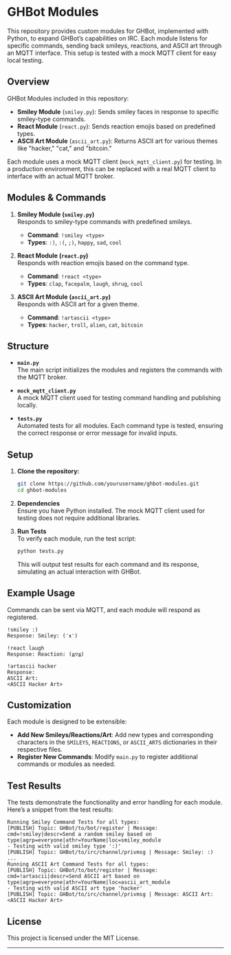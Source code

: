 # GHBot Modules

This repository provides custom modules for GHBot, implemented with Python, to expand GHBot’s capabilities on IRC. Each module listens for specific commands, sending back smileys, reactions, and ASCII art through an MQTT interface. This setup is tested with a mock MQTT client for easy local testing.

## Overview

GHBot Modules included in this repository:
- **Smiley Module** (`smiley.py`): Sends smiley faces in response to specific smiley-type commands.
- **React Module** (`react.py`): Sends reaction emojis based on predefined types.
- **ASCII Art Module** (`ascii_art.py`): Returns ASCII art for various themes like "hacker," "cat," and "bitcoin."

Each module uses a mock MQTT client (`mock_mqtt_client.py`) for testing. In a production environment, this can be replaced with a real MQTT client to interface with an actual MQTT broker.

## Modules & Commands

1. **Smiley Module (`smiley.py`)**  
   Responds to smiley-type commands with predefined smileys.
   - **Command**: `!smiley <type>`
   - **Types**: `:)`, `:(`, `;)`, `happy`, `sad`, `cool`

2. **React Module (`react.py`)**  
   Responds with reaction emojis based on the command type.
   - **Command**: `!react <type>`
   - **Types**: `clap`, `facepalm`, `laugh`, `shrug`, `cool`

3. **ASCII Art Module (`ascii_art.py`)**  
   Responds with ASCII art for a given theme.
   - **Command**: `!artascii <type>`
   - **Types**: `hacker`, `troll`, `alien`, `cat`, `bitcoin`

## Structure

- **`main.py`**  
  The main script initializes the modules and registers the commands with the MQTT broker.

- **`mock_mqtt_client.py`**  
  A mock MQTT client used for testing command handling and publishing locally.

- **`tests.py`**  
  Automated tests for all modules. Each command type is tested, ensuring the correct response or error message for invalid inputs.

## Setup

1. **Clone the repository:**
   ```bash
   git clone https://github.com/yourusername/ghbot-modules.git
   cd ghbot-modules
   ```

2. **Dependencies**  
   Ensure you have Python installed. The mock MQTT client used for testing does not require additional libraries.

3. **Run Tests**  
   To verify each module, run the test script:
   ```bash
   python tests.py
   ```
   This will output test results for each command and its response, simulating an actual interaction with GHBot.

## Example Usage

Commands can be sent via MQTT, and each module will respond as registered.

```plaintext
!smiley :)
Response: Smiley: (ᵔᴥᵔ)

!react laugh
Response: Reaction: (≧▽≦)

!artascii hacker
Response:
ASCII Art:
<ASCII Hacker Art>
```

## Customization

Each module is designed to be extensible:
- **Add New Smileys/Reactions/Art**: Add new types and corresponding characters in the `SMILEYS`, `REACTIONS`, or `ASCII_ARTS` dictionaries in their respective files.
- **Register New Commands**: Modify `main.py` to register additional commands or modules as needed.

## Test Results

The tests demonstrate the functionality and error handling for each module. Here’s a snippet from the test results:

```plaintext
Running Smiley Command Tests for all types:
[PUBLISH] Topic: GHBot/to/bot/register | Message: cmd=!smiley|descr=Send a random smiley based on type|agrp=everyone|athr=YourName|loc=smiley_module
- Testing with valid smiley type ':)'
[PUBLISH] Topic: GHBot/to/irc/channel/privmsg | Message: Smiley: :)
...
Running ASCII Art Command Tests for all types:
[PUBLISH] Topic: GHBot/to/bot/register | Message: cmd=!artascii|descr=Send ASCII art based on type|agrp=everyone|athr=YourName|loc=ascii_art_module
- Testing with valid ASCII art type 'hacker'
[PUBLISH] Topic: GHBot/to/irc/channel/privmsg | Message: ASCII Art:
<ASCII Hacker Art>
```

## License

This project is licensed under the MIT License.

---

